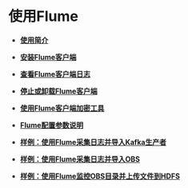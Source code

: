 # 使用Flume<a name="ZH-CN_TOPIC_0069282317"></a>

-   **[使用简介](使用简介.md)**  

-   **[安装Flume客户端](安装Flume客户端.md)**  

-   **[查看Flume客户端日志](查看Flume客户端日志.md)**  

-   **[停止或卸载Flume客户端](停止或卸载Flume客户端.md)**  

-   **[使用Flume客户端加密工具](使用Flume客户端加密工具.md)**  

-   **[Flume配置参数说明](Flume配置参数说明.md)**  

-   **[样例：使用Flume采集日志并导入Kafka生产者](样例-使用Flume采集日志并导入Kafka生产者.md)**  

-   **[样例：使用Flume采集日志并导入OBS](样例-使用Flume采集日志并导入OBS.md)**  

-   **[样例：使用Flume监控OBS目录并上传文件到HDFS](样例-使用Flume监控OBS目录并上传文件到HDFS.md)**  


